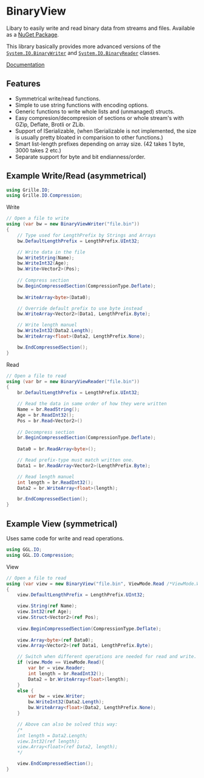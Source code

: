 # BinaryView
Libary to easily write and read binary data from streams and files.
Available as a [NuGet Package](https://www.nuget.org/packages/Grille.IO.BinaryView/).

This library basically provides more advanced versions of the [`System.IO.BinaryWriter`](https://learn.microsoft.com/en-us/dotnet/api/system.io.binarywriter) and [`System.IO.BinaryReader`](https://learn.microsoft.com/en-us/dotnet/api/system.io.binaryreader) classes.

[Documentation](https://github.com/Grille/BinaryView/wiki)

## Features
* Symmetrical write/read functions.
* Simple to use string functions with encoding options.
* Generic functions to write whole lists and (unmanaged) structs.
* Easy compresion/decompresion of sections or whole stream's with GZip, Deflate, Brotli or ZLib.
* Support of ISerializable, (when ISerializable is not implemented, the size is usually pretty bloated in comparision to other functions.)
* Smart list-length prefixes depending on array size. (42 takes 1 byte, 3000 takes 2 etc.)
* Separate support for byte and bit endianness/order.

## Example Write/Read (asymmetrical)
```cs
using Grille.IO;
using Grille.IO.Compression;
```
Write

```cs
// Open a file to write
using (var bw = new BinaryViewWriter("file.bin"))
{
    // Type used for LengthPrefix by Strings and Arrays
    bw.DefaultLengthPrefix = LengthPrefix.UInt32;

    // Write data in the file
    bw.WriteString(Name);
    bw.WriteInt32(Age);
    bw.Write<Vector2>(Pos);
    
    // Compress section
    bw.BeginCompressedSection(CompressionType.Deflate);
    
    bw.WriteArray<byte>(Data0);

    // Override default prefix to use byte instead
    bw.WriteArray<Vector2>(Data1, LengthPrefix.Byte);

    // Write length manuel
    bw.WriteInt32(Data2.Length);
    bw.WriteArray<float>(Data2, LengthPrefix.None);

    bw.EndCompressedSection();
}
```
Read

```cs
// Open a file to read
using (var br = new BinaryViewReader("file.bin"))
{
    br.DefaultLengthPrefix = LengthPrefix.UInt32;

    // Read the data in same order of how they were written
    Name = br.ReadString();
    Age = br.ReadInt32();
    Pos = br.Read<Vector2>()
    
    // Decompress section
    br.BeginCompressedSection(CompressionType.Deflate);
    
    Data0 = br.ReadArray<byte>();

    // Read prefix-type must match written one.
    Data1 = br.ReadArray<Vector2>(LengthPrefix.Byte);

    // Read length manuel
    int length = br.ReadInt32();
    Data2 = br.WriteArray<float>(length);

    br.EndCompressedSection();
}
```
## Example View (symmetrical)
Uses same code for write and read operations.

```cs
using GGL.IO;
using GGL.IO.Compression;
```
View

```cs
// Open a file to read
using (var view = new BinaryView("file.bin", ViewMode.Read /*ViewMode.Write*/))
{
    view.DefaultLengthPrefix = LengthPrefix.UInt32;

    view.String(ref Name);
    view.Int32(ref Age);
    view.Struct<Vector2>(ref Pos);
    
    view.BeginCompressedSection(CompressionType.Deflate);
    
    view.Array<byte>(ref Data0);
    view.Array<Vector2>(ref Data1, LengthPrefix.Byte);

    // Switch when different operations are needed for read and write.
    if (view.Mode == ViewMode.Read){
        var br = view.Reader;
        int length = br.ReadInt32();
        Data2 = br.WriteArray<float>(length);
    }
    else {
        var bw = view.Writer;
        bw.WriteInt32(Data2.Length);
        bw.WriteArray<float>(Data2, LengthPrefix.None);
    }

    // Above can also be solved this way:
    /*
    int length = Data2.Length;
    view.Int32(ref length);
    view.Array<float>(ref Data2, length);
    */

    view.EndCompressedSection();
}
``` 